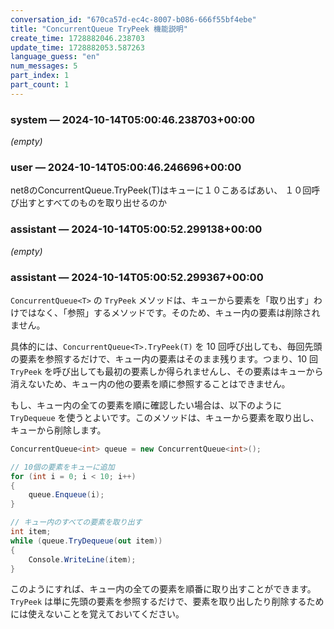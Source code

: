 ```yaml
---
conversation_id: "670ca57d-ec4c-8007-b086-666f55bf4ebe"
title: "ConcurrentQueue TryPeek 機能説明"
create_time: 1728882046.238703
update_time: 1728882053.587263
language_guess: "en"
num_messages: 5
part_index: 1
part_count: 1
---
```


### system — 2024-10-14T05:00:46.238703+00:00

_(empty)_

### user — 2024-10-14T05:00:46.246696+00:00

net8のConcurrentQueue<T>.TryPeek(T)はキューに１０こあるばあい、
１０回呼び出すとすべてのものを取り出せるのか

### assistant — 2024-10-14T05:00:52.299138+00:00

_(empty)_

### assistant — 2024-10-14T05:00:52.299367+00:00

`ConcurrentQueue<T>` の `TryPeek` メソッドは、キューから要素を「取り出す」わけではなく、「参照」するメソッドです。そのため、キュー内の要素は削除されません。

具体的には、`ConcurrentQueue<T>.TryPeek(T)` を 10 回呼び出しても、毎回先頭の要素を参照するだけで、キュー内の要素はそのまま残ります。つまり、10 回 `TryPeek` を呼び出しても最初の要素しか得られませんし、その要素はキューから消えないため、キュー内の他の要素を順に参照することはできません。

もし、キュー内の全ての要素を順に確認したい場合は、以下のように `TryDequeue` を使うとよいです。このメソッドは、キューから要素を取り出し、キューから削除します。

```csharp
ConcurrentQueue<int> queue = new ConcurrentQueue<int>();

// 10個の要素をキューに追加
for (int i = 0; i < 10; i++)
{
    queue.Enqueue(i);
}

// キュー内のすべての要素を取り出す
int item;
while (queue.TryDequeue(out item))
{
    Console.WriteLine(item);
}
```

このようにすれば、キュー内の全ての要素を順番に取り出すことができます。`TryPeek` は単に先頭の要素を参照するだけで、要素を取り出したり削除するためには使えないことを覚えておいてください。
